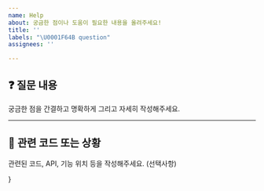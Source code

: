 ```yaml
---
name: Help
about: 궁금한 점이나 도움이 필요한 내용을 올려주세요!
title: ''
labels: "\U0001F64B question"
assignees: ''

---
```


## ❓ 질문 내용

궁금한 점을 간결하고 명확하게 그리고 자세히 작성해주세요.


---

## 📄 관련 코드 또는 상황

관련된 코드, API, 기능 위치 등을 작성해주세요. (선택사항)

}

